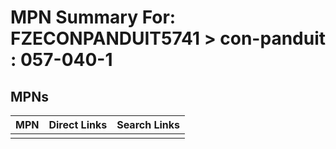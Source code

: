 



# MPN Summary For: FZECONPANDUIT5741 > con-panduit : 057-040-1

## MPNs
  

|MPN|Direct Links|Search Links|
| :--- | :--- | :--- |
||||
